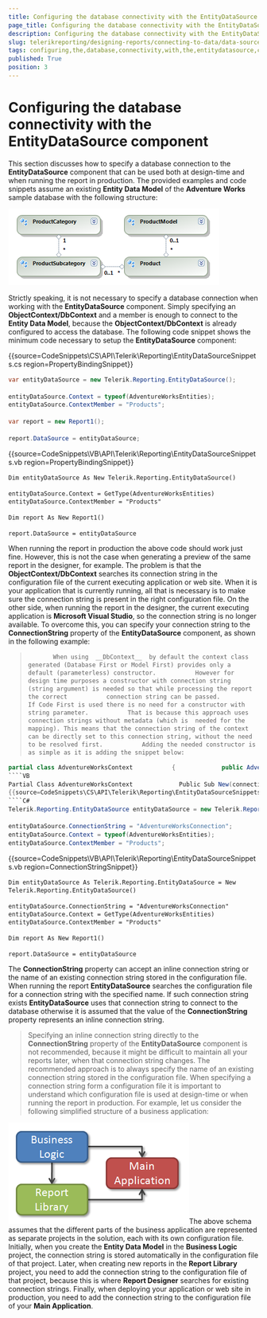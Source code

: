 ```yaml
---
title: Configuring the database connectivity with the EntityDataSource component
page_title: Configuring the database connectivity with the EntityDataSource component | for Telerik Reporting Documentation
description: Configuring the database connectivity with the EntityDataSource component
slug: telerikreporting/designing-reports/connecting-to-data/data-source-components/entitydatasource-component/configuring-the-database-connectivity-with-the-entitydatasource-component
tags: configuring,the,database,connectivity,with,the,entitydatasource,component
published: True
position: 3
---
```


# Configuring the database connectivity with the EntityDataSource component



This section discusses how to specify a database connection to the __EntityDataSource__  component          that can be used both at design-time and when running the report in production. The provided examples          and code snippets assume an existing __Entity Data Model__  of the __Adventure Works__  sample database with the          following structure:

  

  ![](images/DataSources/EntityDataSourceAdventureWorksEntityModel.png)

Strictly speaking, it is not necessary to specify a database connection when working with the            __EntityDataSource__  component. Simply specifying an __ObjectContext/DbContext__  and a member is enough to connect to            the __Entity Data Model__, because the __ObjectContext/DbContext__  is already configured to access the database. The            following code snippet shows the minimum code necessary to setup the __EntityDataSource__  component:           

{{source=CodeSnippets\CS\API\Telerik\Reporting\EntityDataSourceSnippets.cs region=PropertyBindingSnippet}}
````C#
var entityDataSource = new Telerik.Reporting.EntityDataSource();

entityDataSource.Context = typeof(AdventureWorksEntities);
entityDataSource.ContextMember = "Products";

var report = new Report1();

report.DataSource = entityDataSource;
````
{{source=CodeSnippets\VB\API\Telerik\Reporting\EntityDataSourceSnippets.vb region=PropertyBindingSnippet}}
````VB
Dim entityDataSource As New Telerik.Reporting.EntityDataSource()

entityDataSource.Context = GetType(AdventureWorksEntities)
entityDataSource.ContextMember = "Products"

Dim report As New Report1()

report.DataSource = entityDataSource
````

When running the report in production the above code should work just fine. However, this is not            the case when generating a preview of the same report in the designer, for example. The problem is that            the __ObjectContext/DbContext__  searches its connection string in the configuration file of the current executing            application or web site. When it is your application that is currently running, all that is necessary            is to make sure the connection string is present in the right configuration file. On the other side,            when running the report in the designer, the current executing application is __Microsoft Visual Studio__,            so the connection string is no longer available. To overcome this, you can specify your connection            string to the __ConnectionString__  property of the __EntityDataSource__  component, as shown in the following            example:         

>            When using  __DbContext__  by default the context class generated (Database First or Model First) provides only a default (parameterless) constructor.           However for design time purposes a constructor with connection string (string argument) is needed so that while processing the report the correct           connection string can be passed.           If Code First is used there is no need for a constructor with string parameter.           That is because this approach uses connection strings without metadata (which is  needed for the mapping). This means that the connection string of the context can be directly set to this connection string, without the need to be resolved first.           Adding the needed constructor is as simple as it is adding the snippet below:         

    
````C#
partial class AdventureWorksContext           {             public AdventureWorksContext(string connectionString) : base(connectionString) {}           }````
````VB
Partial Class AdventureWorksContext             Public Sub New(connectionString As String)               MyBase.New(connectionString)             End Sub           End Class````
{{source=CodeSnippets\CS\API\Telerik\Reporting\EntityDataSourceSnippets.cs region=ConnectionStringSnippet}}
````C#
Telerik.Reporting.EntityDataSource entityDataSource = new Telerik.Reporting.EntityDataSource();

entityDataSource.ConnectionString = "AdventureWorksConnection";
entityDataSource.Context = typeof(AdventureWorksEntities);
entityDataSource.ContextMember = "Products";
````
{{source=CodeSnippets\VB\API\Telerik\Reporting\EntityDataSourceSnippets.vb region=ConnectionStringSnippet}}
````VB
Dim entityDataSource As Telerik.Reporting.EntityDataSource = New Telerik.Reporting.EntityDataSource()

entityDataSource.ConnectionString = "AdventureWorksConnection"
entityDataSource.Context = GetType(AdventureWorksEntities)
entityDataSource.ContextMember = "Products"

Dim report As New Report1()

report.DataSource = entityDataSource
````

The __ConnectionString__  property can accept an inline connection string or the name of an existing            connection string stored in the configuration file. When running the report __EntityDataSource__  searches            the configuration file for a connection string with the specified name. If such connection string exists           __EntityDataSource__  uses that connection string to connect to the database otherwise it is assumed that the           value of the __ConnectionString__  property represents an inline connection string. 

> Specifying an inline connection string directly to the  __ConnectionString__  property of the       __EntityDataSource__  component is not recommended, because it might be difficult to maintain all your reports      later, when that connection string changes. The recommended approach is to always specify the name of an      existing connection string stored in the configuration file. When specifying a connection string form a      configuration file it is important to understand which configuration file is used at design-time or when      running the report in production. For example, let us consider the following simplified structure of a      business application:  

  ![](images/DataSources/BusinessApplicationStructure.png)The above schema assumes that the different parts of the business application are represented as      separate projects in the solution, each with its own configuration file. Initially, when you create the       __Entity Data Model__  in the  __Business Logic__  project, the connection string is stored automatically in the      configuration file of that project. Later, when creating new reports in the  __Report Library__  project, you need      to add the connection string to the configuration file of that project, because this is where  __Report Designer__      searches for existing connection strings. Finally, when deploying your application or web site in production,     you need to add the connection string to the configuration file of your  __Main Application__.


